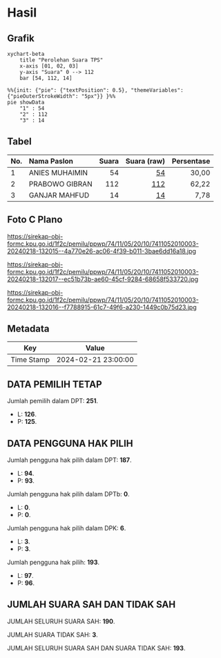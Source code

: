# Hasil

## Grafik

```mermaid
xychart-beta
    title "Perolehan Suara TPS"
    x-axis [01, 02, 03]
    y-axis "Suara" 0 --> 112
    bar [54, 112, 14]
```

```mermaid
%%{init: {"pie": {"textPosition": 0.5}, "themeVariables": {"pieOuterStrokeWidth": "5px"}} }%%
pie showData
    "1" : 54
    "2" : 112
    "3" : 14
```

## Tabel

| No. | Nama Paslon    | Suara | Suara (raw) | Persentase |
|:--- |:-------------- | -----:| -----------:| ----------:|
| 1   | ANIES MUHAIMIN | 54    | [54][p-1]   | 30,00      |
| 2   | PRABOWO GIBRAN | 112   | [112][p-2]  | 62,22      |
| 3   | GANJAR MAHFUD  | 14    | [14][p-3]   | 7,78       |


[p-1]: https://github.com/gigit-pemilu/pemilu-2024-74-sulawesi-tenggara/blob/main/pilpres/hitung-suara/sub/74-sulawesi-tenggara/sub/11-kolaka-timur/sub/05-lambandia/sub/2010-bou/sub/003-tps/sub/paslon-1.txt
[p-2]: https://github.com/gigit-pemilu/pemilu-2024-74-sulawesi-tenggara/blob/main/pilpres/hitung-suara/sub/74-sulawesi-tenggara/sub/11-kolaka-timur/sub/05-lambandia/sub/2010-bou/sub/003-tps/sub/paslon-2.txt
[p-3]: https://github.com/gigit-pemilu/pemilu-2024-74-sulawesi-tenggara/blob/main/pilpres/hitung-suara/sub/74-sulawesi-tenggara/sub/11-kolaka-timur/sub/05-lambandia/sub/2010-bou/sub/003-tps/sub/paslon-3.txt

## Foto C Plano

https://sirekap-obj-formc.kpu.go.id/1f2c/pemilu/ppwp/74/11/05/20/10/7411052010003-20240218-132015--4a770e26-ac06-4f39-b011-3bae6dd16a18.jpg

https://sirekap-obj-formc.kpu.go.id/1f2c/pemilu/ppwp/74/11/05/20/10/7411052010003-20240218-132017--ec51b73b-ae60-45cf-9284-68658f533720.jpg

https://sirekap-obj-formc.kpu.go.id/1f2c/pemilu/ppwp/74/11/05/20/10/7411052010003-20240218-132016--f7788915-61c7-49f6-a230-1449c0b75d23.jpg


## Metadata

| Key        | Value               |
| ---------- | ------------------- |
| Time Stamp | 2024-02-21 23:00:00 |


## DATA PEMILIH TETAP

Jumlah pemilih dalam DPT: **251**.
 * L: **126**.
 * P: **125**.

## DATA PENGGUNA HAK PILIH

Jumlah pengguna hak pilih dalam DPT: **187**.
 * L: **94**.
 * P: **93**.

Jumlah pengguna hak pilih dalam DPTb: **0**.
 * L: **0**.
 * P: **0**.

Jumlah pengguna hak pilih dalam DPK: **6**.
 * L: **3**.
 * P: **3**.

Jumlah pengguna hak pilih: **193**.
 * L: **97**.
 * P: **96**.

## JUMLAH SUARA SAH DAN TIDAK SAH

JUMLAH SELURUH SUARA SAH: **190**.

JUMLAH SUARA TIDAK SAH: **3**.

JUMLAH SELURUH SUARA SAH DAN SUARA TIDAK SAH: **193**.


